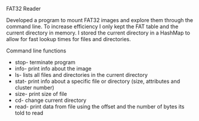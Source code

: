 FAT32 Reader

Developed a program to mount FAT32 images and explore them through the command line. To increase efficiency I only kept the FAT table and the current directory in memory. I stored the current directory in a HashMap to allow for fast lookup times for files and directories.

Command line functions
* stop- terminate program
* info- print info about the image
* ls- lists all files and directories in the current directory
* stat- print info about a specific file or directory (size, attributes and cluster number)
* size- print size of file
* cd- change current directory
* read- print data from file using the offset and the number of bytes its told to read

